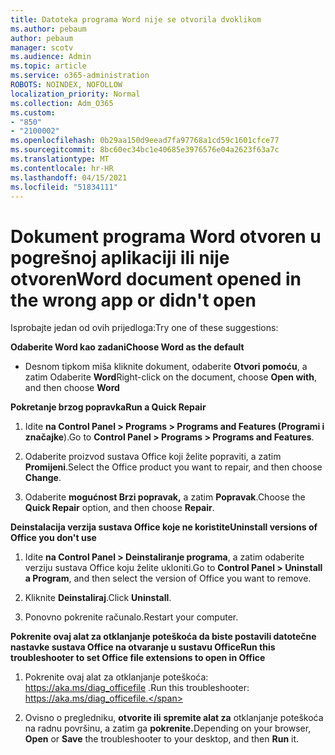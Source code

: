 ```yaml
---
title: Datoteka programa Word nije se otvorila dvoklikom
ms.author: pebaum
author: pebaum
manager: scotv
ms.audience: Admin
ms.topic: article
ms.service: o365-administration
ROBOTS: NOINDEX, NOFOLLOW
localization_priority: Normal
ms.collection: Adm_O365
ms.custom:
- "850"
- "2100002"
ms.openlocfilehash: 0b29aa150d9eead7fa97768a1cd59c1601cfce77
ms.sourcegitcommit: 8bc60ec34bc1e40685e3976576e04a2623f63a7c
ms.translationtype: MT
ms.contentlocale: hr-HR
ms.lasthandoff: 04/15/2021
ms.locfileid: "51834111"
---
```

# <a name="word-document-opened-in-the-wrong-app-or-didnt-open"></a><span data-ttu-id="b8a11-102">Dokument programa Word otvoren u pogrešnoj aplikaciji ili nije otvoren</span><span class="sxs-lookup"><span data-stu-id="b8a11-102">Word document opened in the wrong app or didn't open</span></span>

<span data-ttu-id="b8a11-103">Isprobajte jedan od ovih prijedloga:</span><span class="sxs-lookup"><span data-stu-id="b8a11-103">Try one of these suggestions:</span></span>

<span data-ttu-id="b8a11-104">**Odaberite Word kao zadani**</span><span class="sxs-lookup"><span data-stu-id="b8a11-104">**Choose Word as the default**</span></span>

- <span data-ttu-id="b8a11-105">Desnom tipkom miša kliknite dokument, odaberite **Otvori pomoću**, a zatim Odaberite **Word**</span><span class="sxs-lookup"><span data-stu-id="b8a11-105">Right-click on the document, choose **Open with**, and then choose **Word**</span></span>

<span data-ttu-id="b8a11-106">**Pokretanje brzog popravka**</span><span class="sxs-lookup"><span data-stu-id="b8a11-106">**Run a Quick Repair**</span></span>

1. <span data-ttu-id="b8a11-107">Idite **na Control Panel > Programs > Programs and Features (Programi i značajke**).</span><span class="sxs-lookup"><span data-stu-id="b8a11-107">Go to **Control Panel > Programs > Programs and Features**.</span></span>

2. <span data-ttu-id="b8a11-108">Odaberite proizvod sustava Office koji želite popraviti, a zatim **Promijeni**.</span><span class="sxs-lookup"><span data-stu-id="b8a11-108">Select the Office product you want to repair, and then choose **Change**.</span></span>

3. <span data-ttu-id="b8a11-109">Odaberite **mogućnost Brzi popravak,** a zatim **Popravak**.</span><span class="sxs-lookup"><span data-stu-id="b8a11-109">Choose the **Quick Repair** option, and then choose **Repair**.</span></span>

<span data-ttu-id="b8a11-110">**Deinstalacija verzija sustava Office koje ne koristite**</span><span class="sxs-lookup"><span data-stu-id="b8a11-110">**Uninstall versions of Office you don't use**</span></span>

1. <span data-ttu-id="b8a11-111">Idite **na Control Panel > Deinstaliranje programa**, a zatim odaberite verziju sustava Office koju želite ukloniti.</span><span class="sxs-lookup"><span data-stu-id="b8a11-111">Go to **Control Panel > Uninstall a Program**, and then select the version of Office you want to remove.</span></span>

2. <span data-ttu-id="b8a11-112">Kliknite **Deinstaliraj**.</span><span class="sxs-lookup"><span data-stu-id="b8a11-112">Click **Uninstall**.</span></span>

3. <span data-ttu-id="b8a11-113">Ponovno pokrenite računalo.</span><span class="sxs-lookup"><span data-stu-id="b8a11-113">Restart your computer.</span></span>

<span data-ttu-id="b8a11-114">**Pokrenite ovaj alat za otklanjanje poteškoća da biste postavili datotečne nastavke sustava Office na otvaranje u sustavu Office**</span><span class="sxs-lookup"><span data-stu-id="b8a11-114">**Run this troubleshooter to set Office file extensions to open in Office**</span></span>

1. <span data-ttu-id="b8a11-115">Pokrenite ovaj alat za otklanjanje poteškoća: https://aka.ms/diag_officefile .</span><span class="sxs-lookup"><span data-stu-id="b8a11-115">Run this troubleshooter: https://aka.ms/diag_officefile.</span></span>

2. <span data-ttu-id="b8a11-116">Ovisno o pregledniku, **otvorite ili** **spremite alat za** otklanjanje poteškoća na radnu površinu, a zatim ga **pokrenite.**</span><span class="sxs-lookup"><span data-stu-id="b8a11-116">Depending on your browser, **Open** or **Save** the troubleshooter to your desktop, and then **Run** it.</span></span>
